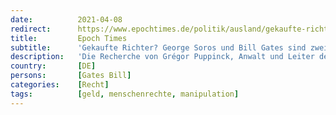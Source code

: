 ```yaml
---
date:          2021-04-08
redirect:      https://www.epochtimes.de/politik/ausland/gekaufte-richter-am-egmr-george-soros-und-bill-gates-sind-zwei-der-groessten-geldgeber-des-europarats-a3484703.html
title:         Epoch Times
subtitle:      'Gekaufte Richter? George Soros und Bill Gates sind zwei der größten Geldgeber des Europarats'
description:   'Die Recherche von Grégor Puppinck, Anwalt und Leiter des European Center for Law and Justice, sorgt für Aufsehen. Der Franzose deckt auf, wie verstrickt Soros und Gates in Organisationen wie dem Europäischen Gerichtshof für Menschenrechte, dem Europarat, der UN und der WHO sind.'
country:       [DE]
persons:       [Gates Bill]
categories:    [Recht]
tags:          [geld, menschenrechte, manipulation]
---
```


